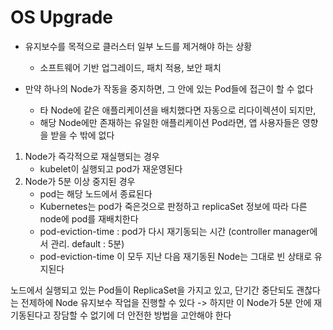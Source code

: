 # OS Upgrade

- 유지보수를 목적으로 클러스터 일부 노드를 제거해야 하는 상황
    - 소프트웨어 기반 업그레이드, 패치 적용, 보안 패치
    

- 만약 하나의 Node가 작동을 중지하면, 그 안에 있는 Pod들에 접근이 할 수 없다
    - 타 Node에 같은 애플리케이션을 배치했다면 자동으로 리다이렉션이 되지만,
    - 해당 Node에만 존재하는 유일한 애플리케이션 Pod라면, 앱 사용자들은 영향을 받을 수 밖에 없다

1. Node가 즉각적으로 재실행되는 경우
    - kubelet이 실행되고 pod가 재운영된다
2. Node가 5분 이상 중지된 경우
    - pod는 해당 노드에서 종료된다
    - Kubernetes는 pod가 죽은것으로 판정하고 replicaSet 정보에 따라 다른 node에 pod를 재배치한다
    - pod-eviction-time : pod가 다시 재기동되는 시간 (controller manager에서 관리. default : 5분) 
    - pod-eviction-time 이 모두 지난 다음 재기동된 Node는 그대로 빈 상태로 유지된다


노드에서 실행되고 있는 Pod들이 ReplicaSet을 가지고 있고, 단기간 중단되도 괜찮다는 전제하에 
Node 유지보수 작업을 진행할 수 있다 
-> 하지만 이 Node가 5분 안에 재기동된다고 장담할 수 없기에 더 안전한 방법을 고안해야 한다 